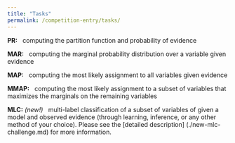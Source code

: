 ```yaml
---
title: "Tasks"
permalink: /competition-entry/tasks/
---
```


**PR:** 
&nbsp; computing the partition function and probability of evidence

**MAR:** 
&nbsp; computing the marginal probability distribution over a variable given evidence

**MAP:** 
&nbsp; computing the most likely assignment to all variables given evidence

**MMAP:**
&nbsp; computing the most likely assignment to a subset of variables that maximizes the marginals on the remaining variables

**MLC:** *(new!)*
&nbsp; multi-label classification of a subset of variables of given a model and observed evidence (through learning, inference, or any other method of your choice).  Please see the [detailed description] (./new-mlc-challenge.md) for more information.
